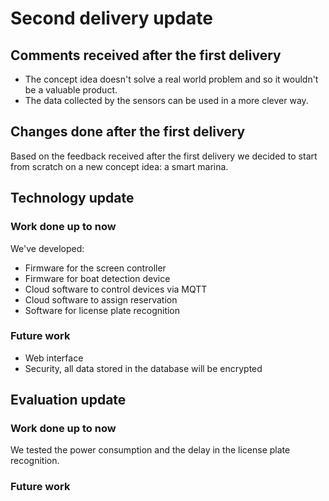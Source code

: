 # Second delivery update

## Comments received after the first delivery

- The concept idea doesn't solve a real world problem and so it wouldn't be a valuable product.
- The data collected by the sensors can be used in a more clever way.

## Changes done after the first delivery

Based on the feedback received after the first delivery we decided to start from scratch on a new concept idea: a smart marina.

## Technology update

### Work done up to now

We've developed:
- Firmware for the screen controller
- Firmware for boat detection device
- Cloud software to control devices via MQTT
- Cloud software to assign reservation
- Software for license plate recognition

### Future work
- Web interface
- Security, all data stored in the database will be encrypted

## Evaluation update

### Work done up to now

We tested the power consumption and the delay in the license plate recognition.

### Future work
